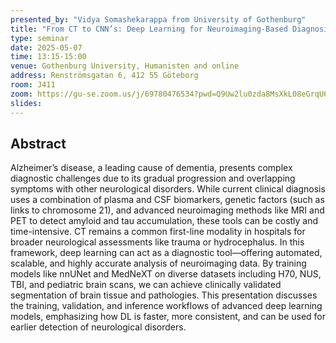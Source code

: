 ```yaml
---
presented_by: "Vidya Somashekarappa from University of Gothenburg"
title: "From CT to CNN’s: Deep Learning for Neuroimaging-Based Diagnosis of Alzheimer’s and Dementia"
type: seminar
date: 2025-05-07
time: 13:15-15:00
venue: Gothenburg University, Humanisten and online
address: Renströmsgatan 6, 412 55 Göteborg
room: J411
zoom: https://gu-se.zoom.us/j/69780476534?pwd=Q9Uw2lu0zda8MsXkL08eGrqU64DMpp.1
slides:
---
```


## Abstract

Alzheimer’s disease, a leading cause of dementia, presents complex diagnostic challenges due to its gradual progression and overlapping symptoms with other neurological disorders. While current clinical diagnosis uses a combination of plasma and CSF biomarkers, genetic factors (such as links to chromosome 21), and advanced neuroimaging methods like MRI and PET to detect amyloid and tau accumulation, these tools can be costly and time-intensive. CT remains a common first-line modality in hospitals for broader neurological assessments like trauma or hydrocephalus. In this framework, deep learning can act as a diagnostic tool—offering automated, scalable, and highly accurate analysis of neuroimaging data. By training models like nnUNet and MedNeXT on diverse datasets including H70, NUS, TBI, and pediatric brain scans, we can achieve clinically validated segmentation of brain tissue and pathologies. This presentation discusses the training, validation, and inference workflows of advanced deep learning models, emphasizing how DL is faster, more consistent, and can be used for earlier detection of neurological disorders.
